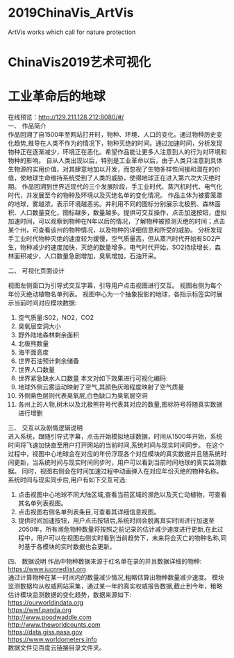 # 2019ChinaVis_ArtVis
ArtVis works which call for nature protection 
# ChinaVis2019艺术可视化
# 工业革命后的地球 
在线预览：http://129.211.128.212:8080/#/<br>
一、	作品简介<br>
  作品回溯了自1500年至网站打开时，物种、环境、人口的变化。通过物种历史变化趋势,推导在人类不作为的情况下，物种灭绝的时间。通过加速时间，分析发现物种正在逐渐减少，环境正在恶化。希望作品能让更多人注意到人的行为对环境和物种的影响。
自从人类出现以后，特别是工业革命以后，由于人类只注意到具体生物源的实用价值，对其肆意地加以开发，而忽视了生物多样性间接和潜在的价值，使地球生命维持系统受到了人类的威胁，使得地球正在进入第六次大灭绝时期。
作品回溯到世界近现代的三个发展阶段，手工业时代、蒸汽机时代、电气化时代，并发展至今的物种及环境以及灭绝名单的变化情况。
作品主体为被雾笼罩的地球，雾越浓，表示环境越恶劣。并利用不同的图标分别展示北极熊、森林面积、人口数量变化，图标越多，数量越多。提供可交互操作，点击加速按钮，虚拟加速时间，可以观察到物种在N年以后的情况，了解物种被预测灭绝的时间；点击某个州，可查看该州的物种情况，以及物种的详细信息和所受的威胁。
分析发现手工业时代物种灭绝的速度较为缓慢，空气质量高，但从蒸汽时代开始有SO2产生，物种减少的速度加快，灭绝的数量增多。电气时代开始，SO2持续增长，森林面积减少，人口数量急剧增加，臭氧增加，石油开采。

二、	可视化页面设计<br>
 
  视图左侧窗口为引导式交互字幕，引导用户点击视图进行交互。
  视图右侧为每个年份灭绝动植物名单列表。
  视图中心为一个抽象投影的地球，各指示标签实时展示当前时间对应模块数据:
  1.	空气质量:S02，NO2，CO2
  2.	臭氧层空洞大小
  3.	野外陆地森林剩余面积
  4.	北极熊数量
  5.	海平面高度
  6.	世界石油预计剩余储备
  7.	世界人口数量
  8.	世界紧急缺水人口数量
  本文对如下效果进行可视化编码:
  1.	地球外侧云雾运动映射了空气,其颜色灰暗程度映射了空气质量
  2.	外侧紫色层则代表臭氧层,白色缺口为臭氧层空洞
  3.	各州上的人物,树木以及北极熊符号代表其对应的数量,图标符号将随真实数据进行增删

三、	交互以及剧情逻辑说明<br>
  进入系统，跟随引导式字幕，点击开始模拟地球数据，时间从1500年开始，系统时间将飞速加快直至用户打开网站的当前时间,系统时间与现实时间同步。
  在这个过程中，视图中心地球会在对应的年份浮现各个对应模块的真实数据并且随系统时间更新，当系统时间与现实时间同步时，用户可以看到当前时间地球的真实监测数据。
  同时，视图右侧会在时间加速过程中动画弹入在对应年份灭绝的物种名称。
  系统时间与现实同步后,用户有如下交互可选:
  1. 点击视图中心地球不同大陆区域,查看当前区域的濒危以及灭亡动植物，可查看其名单列表视图。
  2. 点击视图右侧名单列表条目,可查看其详细信息视图。
  3. 提供时间加速按钮，用户点击按钮后,系统时间会脱离真实时间进行加速至2050年，所有濒危物种数量将按照之前记录的估计减少速度进行更新,在此过程中，用户可以在视图右侧实时看到当前趋势下，未来将会灭亡的物种名称,同时基于各模块的实时数据也会更新。

四、	数据说明
  作品中物种数据来源于红名单在录的并且数据详细的物种: https://www.iucnredlist.org<br>
  通过计算物种在某一时间内的数量减少情况,粗略估算出物种数量减少速度。
  模块监测数据均从权威网站采集，通过某一年的真实权威报告数据,截止到今年，粗略估计模块监测数据的变化趋势，数据来源如下:<br>
  https://ourworldindata.org<br>
  https://wwf.panda.org<br>
  http://www.poodwaddle.com<br>
  http://www.theworldcounts.com<br>
  https://data.giss.nasa.gov<br>
  https://www.worldometers.info<br>
  数据文件见百度云链接目录文件夹。<br>


